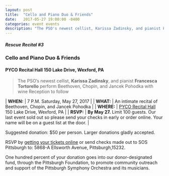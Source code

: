 ```yaml
---
layout: post
title:  "Cello and Piano Duo & Friends"
date:   2017-05-27 19:00:00 -0400
categories: event events
description: "The PSO's newest cellist, Karissa Zadinsky, and pianist Francesca Tortorello perform Beethoven, Chopin, and Jancek Pohodka"
---
```


##### Rescue Recital  #3
### Cello and Piano Duo & Friends
#### PYCO Recital Hall 150 Lake Drive, Wexford, PA

> The PSO’s newest cellist, __Karissa Zadinsky__, and pianist __Francesca Tortorello__ perform Beethoven, Chopin, and Jancek Pohodka
with wine Reception to follow

| __WHEN:__  | 7 P.M. Saturday, May 27, 2017  |
| __WHAT:__  | An intimate recital of Beethoven, Chopin, and Jancek Pohodka  |
| __WHERE:__  | [PYCO Recital Hall](http://www.pycoschoolofmusic.com) 150 Lake Drive, Wexford, PA  |
| __RSVP:__  | __By May 27.__ Limit 100 guests. Our last event sold out so please send your checks in early or order online. Your name will be on a guest list at the door. |  

Suggested donation: $50 per person. Larger donations gladly accepted.

RSVP by [getting your tickets online](https://squareup.com/store/save-our-symphony-pittsburgh) or send checks made out to SOS Pittsburgh to: 5868-A Ellsworth Avenue, Pittsburgh,15232.

One hundred percent of your donation goes into our donor-designated fund, through the Pittsburgh Foundation, to promote community outreach and support of the Pittsburgh Symphony Orchestra and its musicians.
